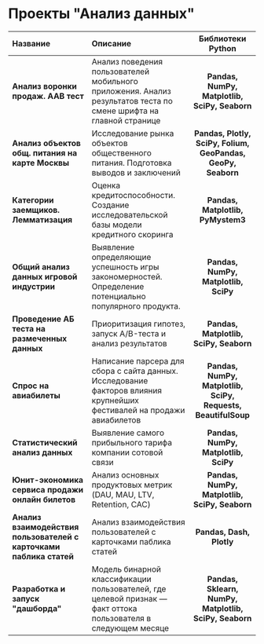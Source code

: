 # Проекты "Анализ данных" 
| Название | Описание | Библиотеки Python |
| :-------------------- | :--------------------- |:---------------------------:|
| **Анализ воронки продаж. AAB тест** | Анализ поведения пользователей мобильного приложения. Анализ результатов теста по смене шрифта на главной странице | **Pandas, NumPy, Matplotlib, SciPy, Seaborn** |
| **Анализ объектов общ. питания на карте Москвы** | Исследование рынка объектов общественного питания. Подготовка выводов и заключений | **Pandas, Plotly, SciPy, Folium, GeoPandas, GeoPy, Seaborn** |
| **Категории заемщиков. Лемматизация** | Оценка кредитоспособности. Создание исследовательской базы модели кредитного скоринга | **Pandas, Matplotlib, PyMystem3** |
| **Общий анализ данных игровой индустрии**  | Выявление определяющие успешность игры закономерностей. Определение потенциально популярного продукта. | **Pandas, NumPy, Matplotlib, SciPy** |
| **Проведение AБ теста на размеченных данных** | Приоритизация гипотез, запуск A/B-теста и анализ результатов | **Pandas, Matplotlib, SciPy, Seaborn** |
| **Спрос на авиабилеты**  | Написание парсера для сбора с сайта данных. Исследование факторов влияния крупнейших фестивалей на продажи авиабилетов | **Pandas, NumPy, Matplotlib, SciPy, Requests, BeautifulSoup** |
| **Статистический анализ данных** | Выявление самого прибыльного тарифа компании сотовой связи | **Pandas, NumPy, Matplotlib, SciPy** |
| **Юнит-экономика сервиса продажи онлайн билетов**  | Анализ основных продуктовых метрик (DAU, MAU, LTV, Retention, CAC) | **Pandas, NumPy, Matplotlib, SciPy, Seaborn** |
| **Анализ взаимодействия пользователей с карточками паблика статей**  | Анализ взаимодействия пользователей с карточками паблика статей | **Pandas, Dash, Plotly** |
| **Разработка и запуск "дашборда"**  | Модель бинарной классификации пользователей, где целевой признак — факт оттока пользователя в следующем месяце | **Pandas, Sklearn, NumPy, Matplotlib, SciPy, Seaborn** |